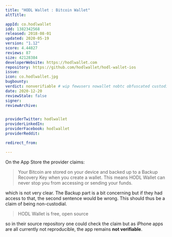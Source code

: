 ```yaml
---
title: "HODL Wallet : Bitcoin Wallet"
altTitle: 

appId: co.hodlwallet
idd: 1382342568
released: 2018-08-01
updated: 2020-05-19
version: "1.12"
score: 4.44827
reviews: 87
size: 42128384
developerWebsite: https://hodlwallet.com
repository: https://github.com/hodlwallet/hodl-wallet-ios
issue: 
icon: co.hodlwallet.jpg
bugbounty: 
verdict: nonverifiable # wip fewusers nowallet nobtc obfuscated custodial nosource nonverifiable reproducible bounty defunct
date: 2020-12-20
reviewStale: false
signer: 
reviewArchive:


providerTwitter: hodlwallet
providerLinkedIn: 
providerFacebook: hodlwallet
providerReddit: 

redirect_from:

---
```


On the App Store the provider claims:

> Your Bitcoin are stored on your device and backed up to a Backup Recovery Key
  when you create a wallet. This means HODL Wallet can never stop you from
  accessing or sending your funds.

which is not very clear. The Backup part is a bit concerning but if they had
access to that, the second sentence would be wrong. This should thus be a claim
of being non-custodial.

> HODL Wallet is free, open source

so in their source repository one could check the claim but as iPhone apps are
all currently not reproducible, the app remains **not verifiable**.